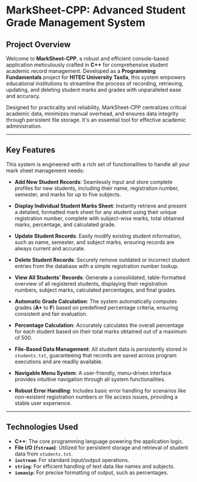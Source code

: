 # MarkSheet-CPP: Advanced Student Grade Management System

## Project Overview

Welcome to **MarkSheet-CPP**, a robust and efficient console-based application meticulously crafted in **C++** for comprehensive student academic record management. Developed as a **Programming Fundamentals** project for **HITEC University Taxila**, this system empowers educational institutions to streamline the process of recording, retrieving, updating, and deleting student marks and grades with unparalleled ease and accuracy.

Designed for practicality and reliability, MarkSheet-CPP centralizes critical academic data, minimizes manual overhead, and ensures data integrity through persistent file storage. It's an essential tool for effective academic administration.

---

## Key Features

This system is engineered with a rich set of functionalities to handle all your mark sheet management needs:

-  **Add New Student Records**: Seamlessly input and store complete profiles for new students, including their name, registration number, semester, and marks for up to five subjects.

-  **Display Individual Student Marks Sheet**: Instantly retrieve and present a detailed, formatted mark sheet for any student using their unique registration number, complete with subject-wise marks, total obtained marks, percentage, and calculated grade.

-  **Update Student Records**: Easily modify existing student information, such as name, semester, and subject marks, ensuring records are always current and accurate.

-  **Delete Student Records**: Securely remove outdated or incorrect student entries from the database with a simple registration number lookup.

-  **View All Students' Records**: Generate a consolidated, table-formatted overview of all registered students, displaying their registration numbers, subject marks, calculated percentages, and final grades.

-  **Automatic Grade Calculation**: The system automatically computes grades (**A+** to **F**) based on predefined percentage criteria, ensuring consistent and fair evaluation.

-  **Percentage Calculation**: Accurately calculates the overall percentage for each student based on their total marks obtained out of a maximum of 500.

-  **File-Based Data Management**: All student data is persistently stored in `students.txt`, guaranteeing that records are saved across program executions and are readily available.

-  **Navigable Menu System**: A user-friendly, menu-driven interface provides intuitive navigation through all system functionalities.

-  **Robust Error Handling**: Includes basic error handling for scenarios like non-existent registration numbers or file access issues, providing a stable user experience.

---

##  Technologies Used

- **C++**: The core programming language powering the application logic.
- **File I/O (`fstream`)**: Utilized for persistent storage and retrieval of student data from `students.txt`.
- **`iostream`**: For standard input/output operations.
- **`string`**: For efficient handling of text data like names and subjects.
- **`iomanip`**: For precise formatting of output, such as percentages.
